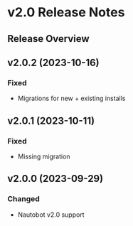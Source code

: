 # v2.0 Release Notes

## Release Overview

## v2.0.2 (2023-10-16)

### Fixed

* Migrations for new + existing installs

## v2.0.1 (2023-10-11)

### Fixed

* Missing migration

## v2.0.0 (2023-09-29)

### Changed

* Nautobot v2.0 support
